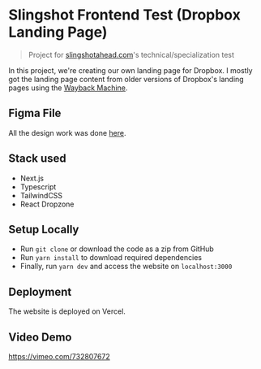 # Slingshot Frontend Test (Dropbox Landing Page)

> Project for [slingshotahead.com](https://slingshotahead.com)'s technical/specialization test

In this project, we're creating our own landing page for Dropbox.
I mostly got the landing page content from older versions of Dropbox's landing pages using the
[Wayback Machine](https://web.archive.org/web/20160201014213/https://www.dropbox.com/).

## Figma File

All the design work was done [here](https://www.figma.com/file/JIUadjF5wBsSc5GV9JNoSV/Untitled).

## Stack used

- Next.js
- Typescript
- TailwindCSS
- React Dropzone

## Setup Locally

- Run `git clone` or download the code as a zip from GitHub
- Run `yarn install` to download required dependencies
- Finally, run `yarn dev` and access the website on `localhost:3000`

## Deployment

The website is deployed on Vercel.

## Video Demo

https://vimeo.com/732807672

